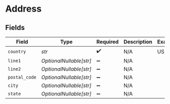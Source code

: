 # Address


## Fields

| Field                   | Type                    | Required                | Description             | Example                 |
| ----------------------- | ----------------------- | ----------------------- | ----------------------- | ----------------------- |
| `country`               | *str*                   | :heavy_check_mark:      | N/A                     | US                      |
| `line1`                 | *OptionalNullable[str]* | :heavy_minus_sign:      | N/A                     |                         |
| `line2`                 | *OptionalNullable[str]* | :heavy_minus_sign:      | N/A                     |                         |
| `postal_code`           | *OptionalNullable[str]* | :heavy_minus_sign:      | N/A                     |                         |
| `city`                  | *OptionalNullable[str]* | :heavy_minus_sign:      | N/A                     |                         |
| `state`                 | *OptionalNullable[str]* | :heavy_minus_sign:      | N/A                     |                         |